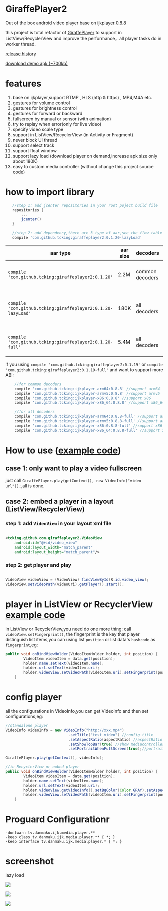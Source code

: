 # GiraffePlayer2

Out of the box android video player base on [ijkplayer 0.8.8](https://github.com/Bilibili/ijkplayer)

this project is total refactor of [GiraffePlayer](https://github.com/tcking/GiraffePlayer/) to support in ListView/RecyclerView and improve the performance，all player tasks do in worker thread.

[release history](https://github.com/tcking/GiraffePlayer2/blob/master/VERSIONS.md)

[download demo apk (~700kb)](https://raw.githubusercontent.com/tcking/GiraffePlayer2/master/demo/demo.apk)


# features
1. base on ijkplayer,support RTMP , HLS (http & https) , MP4,M4A etc.
2. gestures for volume control
3. gestures for brightness control
4. gestures for forward or backward
5. fullscreen by manual or sensor (with animation)
6. try to replay when error(only for live video)
7. specify video scale type
8. support in ListView/RecyclerView (in Activity or Fragment)
9. never block UI thread
10. support select track
11. support float window
12. support lazy load (download player on demand,increase apk size only about 180K)
13. easy to custom media controller (without change this project source code)

# how to import library
 ``` gradle
    //step 1: add jcenter repositories in your root poject build file
    repositories {
        ...
        jcenter()
    }

    //step 2: add dependency,there are 3 type of aar,see the flow table
    compile 'com.github.tcking:giraffeplayer2:0.1.20-lazyLoad'

 ```

aar type|aar size|decoders|support abi
----|-----|-----|----
`compile 'com.github.tcking:giraffeplayer2:0.1.20'`| 2.2M |common decoders|default armeabi，can add manually
`compile 'com.github.tcking:giraffeplayer2:0.1.20-lazyLoad'`| 180K| all decoders|download player(so files) on demand by device abi
`compile 'com.github.tcking:giraffeplayer2:0.1.20-full'`| 5.4M | all decoders|default armeabi，can add manually


if you using `compile 'com.github.tcking:giraffeplayer2:0.1.19'` or `compile 'com.github.tcking:giraffeplayer2:0.1.19-full'` and want to support more ABI:


``` gradle
    //for common decoders
    compile 'com.github.tcking:ijkplayer-arm64:0.8.8' //support arm64
    compile 'com.github.tcking:ijkplayer-armv5:0.8.8' //support armv5
    compile 'com.github.tcking:ijkplayer-x86:0.8.8' //support x86
    compile 'com.github.tcking:ijkplayer-x86_64:0.8.8' //support x86_64

    //for all decoders
    compile 'com.github.tcking:ijkplayer-arm64:0.8.8-full' //support arm64
    compile 'com.github.tcking:ijkplayer-armv5:0.8.8-full' //support armv5
    compile 'com.github.tcking:ijkplayer-x86:0.8.8-full' //support x86
    compile 'com.github.tcking:ijkplayer-x86_64:0.8.8-full' //support x86_64

```



# How to use ([example code](https://github.com/tcking/GiraffePlayer2/blob/master/app/src/main/java/tcking/github/com/giraffeplayer/example/MainFragment.java))
## case 1: only want to play a video fullscreen
just call `GiraffePlayer.play(getContext(), new VideoInfo("video url"));`,all is done.

## case 2: embed a player in a layout (ListView/RecyclerView)
### step 1: add `VideoView` in your layout xml file
``` xml

<tcking.github.com.giraffeplayer2.VideoView
    android:id="@+id/video_view"
    android:layout_width="match_parent"
    android:layout_height="match_parent"/>

```

### step 2: get player and play
``` java

VideoView videoView = (VideoView) findViewById(R.id.video_view);
videoView.setVideoPath(videoUri).getPlayer().start();


```

# player in ListView or RecyclerView [example code](https://github.com/tcking/GiraffePlayer2/blob/master/app/src/main/java/tcking/github/com/giraffeplayer/example/ListExampleActivity.java)
in ListView or RecyclerView,you need do one more thing: call `videoView.setFingerprint()`,
the fingerprint is the key that player distinguish list items,you can using list `position` or list data's `hashcode` as `fingerprint`,eg:

``` java
public void onBindViewHolder(VideoItemHolder holder, int position) {
        VideoItem videoItem = data.get(position);
        holder.name.setText(videoItem.name);
        holder.url.setText(videoItem.uri);
        holder.videoView.setVideoPath(videoItem.uri).setFingerprint(position);// or using:setFingerprint(videoItem.hashCode())
    }

```

# config player
all the configurations in VideoInfo,you can get VideoInfo and then set configurations,eg:
``` java
//standalone player
VideoInfo videoInfo = new VideoInfo("http://xxx.mp4")
                            .setTitle("test video") //config title
                            .setAspectRatio(aspectRatio) //aspectRatio
                            .setShowTopBar(true) //show mediacontroller top bar
                            .setPortraitWhenFullScreen(true);//portrait when full screen

GiraffePlayer.play(getContext(), videoInfo);

//in RecyclerView or embed player
public void onBindViewHolder(VideoItemHolder holder, int position) {
        VideoItem videoItem = data.get(position);
        holder.name.setText(videoItem.name);
        holder.url.setText(videoItem.uri);
        holder.videoView.getVideoInfo().setBgColor(Color.GRAY).setAspectRatio(VideoInfo.AR_MATCH_PARENT);//config player
        holder.videoView.setVideoPath(videoItem.uri).setFingerprint(position);
    }
```

# Proguard Configurationr

```
-dontwarn tv.danmaku.ijk.media.player.**
-keep class tv.danmaku.ijk.media.player.** { *; }
-keep interface tv.danmaku.ijk.media.player.* { *; }
```

# screenshot

lazy load

![](https://raw.githubusercontent.com/tcking/GiraffePlayer2/master/screencap/s10.gif)


![](https://raw.githubusercontent.com/tcking/GiraffePlayer2/master/screencap/s6.gif)


![](https://raw.githubusercontent.com/tcking/GiraffePlayer2/master/screencap/s7.gif)
